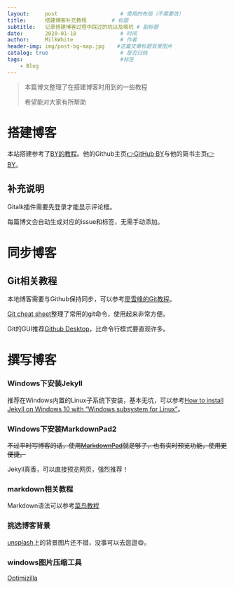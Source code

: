 ```yaml
---
layout:     post                    # 使用的布局（不需要改）
title:      搭建博客补充教程   		# 标题 
subtitle:   记录搭建博客过程中踩过的坑以及填坑 # 副标题
date:       2020-01-18              # 时间
author:     MilkWhite               # 作者
header-img: img/post-bg-map.jpg    #这篇文章标题背景图片
catalog: true                       # 是否归档
tags:                               #标签
    - Blog
---
```


>本篇博文整理了在搭建博客时用到的一些教程
>
>希望能对大家有所帮助


# 搭建博客

本站搭建参考了[BY的教程](https://www.jianshu.com/u/e71990ada2fd)。他的Github主页[👉GitHub·BY](https://github.com/qiubaiying)与他的简书主页[👉BY](https://github.com/qiubaiying)。

## 补充说明
Gitalk插件需要先登录才能显示评论框。

每篇博文会自动生成对应的issue和标签，无需手动添加。

# 同步博客 
## Git相关教程

本地博客需要与Github保持同步，可以参考[廖雪峰的Git教程](https://www.liaoxuefeng.com/wiki/896043488029600)。

[Git cheat sheet](https://gitee.com/liaoxuefeng/learn-java/raw/master/teach/git-cheatsheet.pdf)整理了常用的git命令，使用起来非常方便。

Git的GUI推荐[Github Desktop](https://help.github.com/cn/desktop/getting-started-with-github-desktop)，比命令行模式要直观许多。

# 撰写博客 
### Windows下安装Jekyll
推荐在Windows内置的Linux子系统下安装，基本无坑，可以参考[How to install Jekyll on Windows 10 with “Windows subsystem for Linux”](https://davidburela.wordpress.com/2017/05/17/how-to-install-jekyll-on-windows-10-with-windows-subsystem-for-linux/)。

### Windows下安装MarkdownPad2

~~不过平时写博客的话，使用[MarkdownPad](https://www.jianshu.com/p/1745a7f53404)就足够了，也有实时预览功能，使用更便捷。~~

Jekyll真香，可以直接预览网页，强烈推荐！

### markdown相关教程
Markdown语法可以参考[菜鸟教程](https://www.runoob.com/markdown/md-table.html)

### 挑选博客背景
[unsplash](https://unsplash.com/s/photos/blog-background)上的背景图片还不错，没事可以去逛逛😄。

### windows图片压缩工具
[Optimizilla](https://imagecompressor.com/)








